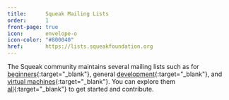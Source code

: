```yaml
---
title:      Squeak Mailing Lists
order:      1
front-page: true
icon:       envelope-o
icon-color: "#800040"
href:       https://lists.squeakfoundation.org
---
```

The Squeak community maintains several mailing lists such as for 
[beginners]{:target="_blank"}, general [development]{:target="_blank"},
and [virtual machines]{:target="_blank"}. You can explore them [all][mailman]{:target="_blank"} to get started and contribute.

[beginners]:        https://lists.squeakfoundation.org/archives/list/beginners@lists.squeakfoundation.org/
[development]:      https://lists.squeakfoundation.org/archives/list/squeak-dev@lists.squeakfoundation.org/
[virtual machines]: https://lists.squeakfoundation.org/archives/list/vm-dev@lists.squeakfoundation.org/
[mailman]:          https://lists.squeakfoundation.org
